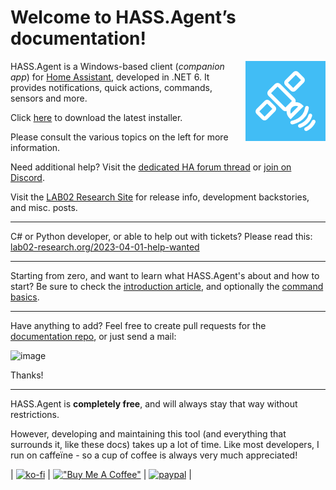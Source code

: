 # Welcome to HASS.Agent’s documentation!

<a href="https://github.com/LAB02-Research/HASS.Agent/">
    <img src="https://raw.githubusercontent.com/LAB02-Research/HASS.Agent/main/images/logo_128.png" alt="HASS.Agent logo" title="HASS.Agent" align="right" height="128" /></a>

HASS.Agent is a Windows-based client (*companion app*) for [Home Assistant](https://www.home-assistant.io), developed in .NET 6. It provides notifications, quick actions, commands, sensors and more.

Click [here](https://github.com/LAB02-Research/HASS.Agent/releases/latest/download/HASS.Agent.Installer.exe) to download the latest installer.

Please consult the various topics on the left for more information.

Need additional help? Visit the [dedicated HA forum thread](https://community.home-assistant.io/t/hass-agent-a-new-windows-based-client-to-receive-notifications-perform-quick-actions-and-much-more/369094) or [join on Discord](https://discord.gg/nMvqzwrVBU).

Visit the [LAB02 Research Site](https://lab02-research.org/) for release info, development backstories, and misc. posts.

----

C# or Python developer, or able to help out with tickets? Please read this: [lab02-research.org/2023-04-01-help-wanted](https://lab02-research.org/2023-04-01-help-wanted/)

----

Starting from zero, and want to learn what HASS.Agent's about and how to start? Be sure to check the [introduction article](https://hassagent.readthedocs.io/en/latest/introduction/), and optionally the [command basics](https://hassagent.readthedocs.io/en/latest/commands/command-basics/).

----

Have anything to add? Feel free to create pull requests for the [documentation repo](https://github.com/LAB02-Admin/HASS.Agent-Docs), or just send a mail:

![image](https://user-images.githubusercontent.com/81011038/203284031-5c07e7e9-83b8-4b55-9c3f-f9659a117789.png)

Thanks!

----

HASS.Agent is **completely free**, and will always stay that way without restrictions. 

However, developing and maintaining this tool (and everything that surrounds it, like these docs) takes up a lot of time. Like most developers, I run on caffeïne - so a cup of coffee is always very much appreciated! 


| [![ko-fi](https://ko-fi.com/img/githubbutton_sm.svg)](https://ko-fi.com/lab02research) |  [!["Buy Me A Coffee"](https://www.buymeacoffee.com/assets/img/custom_images/orange_img.png)](https://www.buymeacoffee.com/lab02research) | [![paypal](https://www.paypalobjects.com/en_US/i/btn/btn_donate_LG.gif)](https://www.paypal.com/donate/?hosted_button_id=5YL6UP94AQSPC) |
